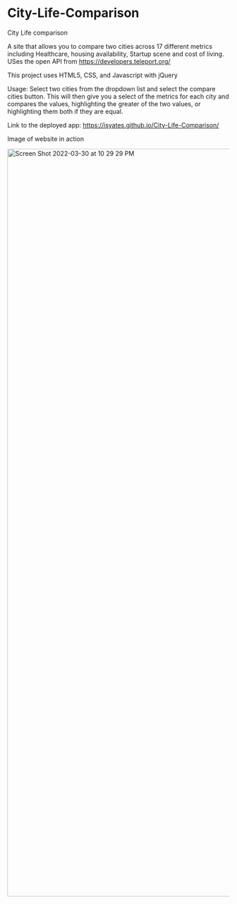 # City-Life-Comparison

City Life comparison

A site that allows you to compare two cities across 17 different metrics including Healthcare, housing availability, Startup scene and cost of living. USes the open API from https://developers.teleport.org/

This project uses HTML5, CSS,  and Javascript with jQuery

Usage:
Select two cities from the dropdown list and select the compare cities button.
This will then give you a select of the metrics for each city and compares the values, highlighting the greater of the two values, or highlighting them both if they are equal.

Link to the deployed app: https://isyates.github.io/City-Life-Comparison/

Image of website in action

<img width="1690" alt="Screen Shot 2022-03-30 at 10 29 29 PM" src="https://user-images.githubusercontent.com/100257983/160983061-0e45361a-c00d-41fb-9cd8-e6283971fa88.png">
